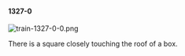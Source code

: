 #### 1327-0
![train-1327-0-0.png](https://github.com/lil-lab/nlvr/raw/master/nlvr/train/images/39/train-1327-0-0.png "train-1327-0-0.png")

There is a square closely touching the roof of a box.